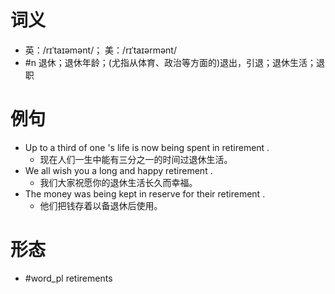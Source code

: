 # 词义
- 英：/rɪˈtaɪəmənt/； 美：/rɪˈtaɪərmənt/
- #n 退休；退休年龄；(尤指从体育、政治等方面的)退出，引退；退休生活；退职
# 例句
- Up to a third of one 's life is now being spent in retirement .
	- 现在人们一生中能有三分之一的时间过退休生活。
- We all wish you a long and happy retirement .
	- 我们大家祝愿你的退休生活长久而幸福。
- The money was being kept in reserve for their retirement .
	- 他们把钱存着以备退休后使用。
# 形态
- #word_pl retirements
